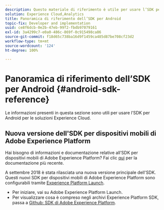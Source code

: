 ```yaml
---
description: Questo materiale di riferimento è utile per usare l’SDK per Android per le soluzioni Experience Cloud.
solution: Experience Cloud,Analytics
title: Panoramica di riferimento dell’SDK per Android
topic-fix: Developer and implementation
uuid: ce8f6dcb-0e2b-47eb-99f2-fbdb97079161
exl-id: 3a4299c7-e0a0-486c-869f-0c915498ca86
source-git-commit: f18d65c738ba16d9f1459ca485d87be708cf23d2
workflow-type: tm+mt
source-wordcount: '124'
ht-degree: 100%

---
```


# Panoramica di riferimento dell’SDK per Android {#android-sdk-reference}

Le informazioni presenti in questa sezione sono utili per usare l’SDK per Android per le soluzioni Experience Cloud.

## Nuova versione dell&#39;SDK per dispositivi mobili di Adobe Experience Platform

Hai bisogno di informazioni e documentazione relative all’SDK per dispositivi mobili di Adobe Experience Platform? Fai clic [qui](https://aep-sdks.gitbook.io/docs/) per la documentazione più recente.

A settembre 2018 è stata rilasciata una nuova versione principale dell&#39;SDK. Questi nuovi SDK per dispositivi mobili di Adobe Experience Platform sono configurabili tramite [Experience Platform Launch](https://www.adobe.com/it/experience-platform/launch.html).

* Per iniziare, vai su Adobe Experience Platform Launch.
* Per visualizzare cosa è compreso negli archivi Experience Platform SDK, passa a [Github: SDK di Adobe Experience Platform](https://github.com/Adobe-Marketing-Cloud/acp-sdks).
